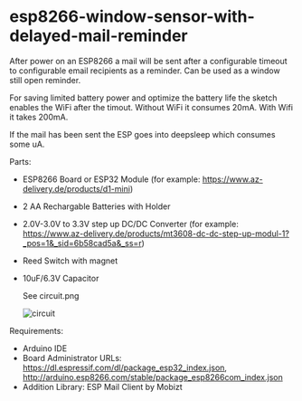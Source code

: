 # esp8266-window-sensor-with-delayed-mail-reminder
After power on an ESP8266 a mail will be sent after a configurable timeout to configurable email recipients as a reminder. Can be used as a window still open reminder.

For saving limited battery power and optimize the battery life the sketch enables the WiFi after the timout. Without WiFi it consumes 20mA. With Wifi it takes 200mA.

If the mail has been sent the ESP goes into deepsleep which consumes some uA.


Parts:

- ESP8266 Board or ESP32 Module (for example: https://www.az-delivery.de/products/d1-mini)
- 2 AA Rechargable Batteries with Holder
- 2.0V-3.0V to 3.3V step up DC/DC Converter (for example: https://www.az-delivery.de/products/mt3608-dc-dc-step-up-modul-1?_pos=1&_sid=6b58cad5a&_ss=r)
- Reed Switch with magnet
- 10uF/6.3V Capacitor

  See circuit.png

  ![circuit](https://github.com/casu/esp8266-window-sensor-with-delayed-mail-reminder/assets/11190081/0bbb3840-54c4-47fd-a88c-52b3cd6cca26)


Requirements:

- Arduino IDE
- Board Administrator URLs: https://dl.espressif.com/dl/package_esp32_index.json, http://arduino.esp8266.com/stable/package_esp8266com_index.json
- Addition Library: ESP Mail Client by Mobizt


